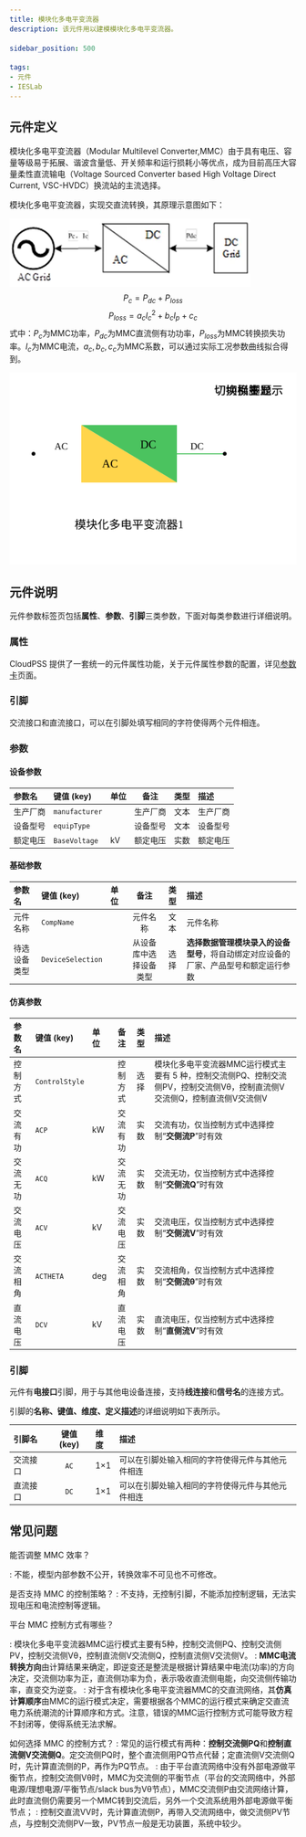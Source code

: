 ```yaml
---
title: 模块化多电平变流器
description: 该元件用以建模模块化多电平变流器。

sidebar_position: 500

tags: 
- 元件
- IESLab
---
```


## 元件定义

模块化多电平变流器（Modular Multilevel Converter,MMC）由于具有电压、容量等级易于拓展、谐波含量低、开关频率和运行损耗小等优点，成为目前高压大容量柔性直流输电（Voltage Sourced Converter based High Voltage Direct Current, VSC-HVDC）换流站的主流选择。

模块化多电平变流器，实现交直流转换，其原理示意图如下：

![MMC](./IES-GD-3MMC.png )
$$
P_{c} = P_{dc} + P_{loss}
$$
$$
P_{loss} = a_{c}I_{c}^{2} + b_{c}I_{p} + c_{c}
$$
式中：$P_c$为MMC功率，$P_{dc}$为MMC直流侧有功功率，$P_{loss}$为MMC转换损失功率。$I_c$为MMC电流，$a_c,b_c,c_c$为MMC系数，可以通过实际工况参数曲线拟合得到。

![MMC](./IES-GD-3MMC.svg )

## 元件说明

元件参数标签页包括**属性**、**参数**、**引脚**三类参数，下面对每类参数进行详细说明。

### 属性

CloudPSS 提供了一套统一的元件属性功能，关于元件属性参数的配置，详见[参数卡](docs/documents/software/10-xstudio/20-simstudio/40-workbench/20-function-zone/30-design-tab/30-param-panel/index.md)页面。


### 引脚
交流接口和直流接口，可以在引脚处填写相同的字符使得两个元件相连。

### 参数

#### 设备参数

| 参数名 | 键值 (key) | 单位 | 备注 | 类型 | 描述 |
| :--- | :--- | :--- | :--: | :--- | :--- |
| 生产厂商 | `manufacturer` |  | 生产厂商 | 文本 | 生产厂商 |
| 设备型号 | `equipType` |  | 设备型号 | 文本 | 设备型号 |
| 额定电压 | `BaseVoltage` | $\mathrm{kV}$ | 额定电压 | 实数 | 额定电压 |

#### 基础参数

| 参数名 | 键值 (key) | 单位 | 备注 | 类型 | 描述 |
| :--- | :--- | :--- | :--: | :--- | :--- |
| 元件名称 | `CompName` |  | 元件名称 | 文本 | 元件名称 |
| 待选设备类型 | `DeviceSelection` |  | 从设备库中选择设备类型 | 选择 | **选择数据管理模块录入的设备型号**，将自动绑定对应设备的厂家、产品型号和额定运行参数 | 

#### 仿真参数

| 参数名 | 键值 (key) | 单位 | 备注 | 类型 | 描述 |
| :--- | :--- | :--- | :--: | :--- | :--- |
| 控制方式 | `ControlStyle` |  | 控制方式 | 选择 | 模块化多电平变流器MMC运行模式主要有 5 种，控制交流侧PQ、控制交流侧PV，控制交流侧Vθ，控制直流侧V交流侧Q，控制直流侧V交流侧V |
| 交流有功 | `ACP` | kW | 交流有功 | 实数 | 交流有功，仅当控制方式中选择控制“**交侧流P**”时有效|
| 交流无功 | `ACQ` | kW | 交流无功 | 实数 | 交流无功，仅当控制方式中选择控制“**交侧流Q**”时有效|
| 交流电压 | `ACV` | $\mathrm{kV}$ | 交流电压 | 实数 | 交流电压，仅当控制方式中选择控制“**交侧流V**”时有效|
| 交流相角 | `ACTHETA` | deg | 交流相角 | 实数 | 交流相角，仅当控制方式中选择控制“**交侧流θ**”时有效|
| 直流电压 | `DCV` | $\mathrm{kV}$ | 直流电压 | 实数 | 直流电压，仅当控制方式中选择控制“**直侧流V**”时有效|

### 引脚

元件有**电接口**引脚，用于与其他电设备连接，支持**线连接**和**信号名**的连接方式。

引脚的**名称、键值、维度、定义描述**的详细说明如下表所示。

| 引脚名 | 键值 (key)  | 维度 | 描述 |
| :--- | :--: | :--- | :--- |
| 交流接口 | `AC` | 1×1 | 可以在引脚处输入相同的字符使得元件与其他元件相连|
| 直流接口 | `DC` | 1×1 | 可以在引脚处输入相同的字符使得元件与其他元件相连|

## 常见问题

能否调整 MMC 效率？

:   不能，模型内部参数不公开，转换效率不可见也不可修改。

是否支持 MMC 的控制策略？
:   不支持，无控制引脚，不能添加控制逻辑，无法实现电压和电流控制等逻辑。

平台 MMC 控制方式有哪些？

:   模块化多电平变流器MMC运行模式主要有5种，控制交流侧PQ、控制交流侧PV，控制交流侧Vθ，控制直流侧V交流侧Q，控制直流侧V交流侧V。
:   **MMC电流转换方向**由计算结果来确定，即逆变还是整流是根据计算结果中电流(功率)的方向决定，交流侧功率为正，直流侧功率为负，表示吸收直流侧电能，向交流侧传输功率，直变交为逆变。
:   对于含有模块化多电平变流器MMC的交直流网络，其**仿真计算顺序**由MMC的运行模式决定，需要根据各个MMC的运行模式来确定交直流电力系统潮流的计算顺序和方式。注意，错误的MMC运行控制方式可能导致方程不封闭等，使得系统无法求解。

如何选择 MMC 的控制方式？
:   常见的运行模式有两种：**控制交流侧PQ**和**控制直流侧V交流侧Q**。定交流侧PQ时，整个直流侧用PQ节点代替；定直流侧V交流侧Q时，先计算直流侧的P，再作为PQ节点。
:   由于平台直流网络中没有外部电源做平衡节点，控制交流侧Vθ时，MMC为交流侧的平衡节点（平台的交流网络中，外部电源/理想电源/平衡节点/slack bus为Vθ节点），MMC交流侧P由交流网络计算，此时直流侧仍需要另一个MMC转到交流后，另外一个交流系统用外部电源做平衡节点；
:   控制交直流VV时，先计算直流侧P，再带入交流网络中，做交流侧PV节点，与控制交流侧PV一致，PV节点一般是无功装置，系统中较少。
